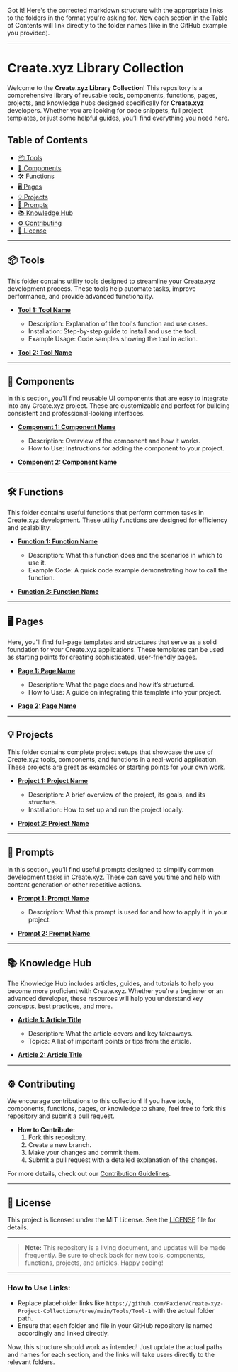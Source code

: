 Got it! Here's the corrected markdown structure with the appropriate links to the folders in the format you're asking for. Now each section in the Table of Contents will link directly to the folder names (like in the GitHub example you provided).

---

# **Create.xyz Library Collection**

Welcome to the **Create.xyz Library Collection**! This repository is a comprehensive library of reusable tools, components, functions, pages, projects, and knowledge hubs designed specifically for **Create.xyz** developers. Whether you are looking for code snippets, full project templates, or just some helpful guides, you’ll find everything you need here.

## **Table of Contents**
- [📦 Tools](https://github.com/Paxien/Create-xyz-Project-Collections/tree/main/Tools)
- [🔗 Components](https://github.com/Paxien/Create-xyz-Project-Collections/tree/main/Components)
- [🛠️ Functions](https://github.com/Paxien/Create-xyz-Project-Collections/tree/main/Functions)
- [🖥️ Pages](https://github.com/Paxien/Create-xyz-Project-Collections/tree/main/Pages)
- [💡 Projects](https://github.com/Paxien/Create-xyz-Project-Collections/tree/main/Projects)
- [📝 Prompts](https://github.com/Paxien/Create-xyz-Project-Collections/tree/main/Prompts)
- [📚 Knowledge Hub](https://github.com/Paxien/Create-xyz-Project-Collections/tree/main/Knowledge-Hub)
- [⚙️ Contributing](#contributing)
- [📃 License](#license)

---

## 📦 **Tools**
This folder contains utility tools designed to streamline your Create.xyz development process. These tools help automate tasks, improve performance, and provide advanced functionality.

- **[Tool 1: Tool Name](https://github.com/Paxien/Create-xyz-Project-Collections/tree/main/Tools/Tool-1)**
  - Description: Explanation of the tool's function and use cases.
  - Installation: Step-by-step guide to install and use the tool.
  - Example Usage: Code samples showing the tool in action.

- **[Tool 2: Tool Name](https://github.com/Paxien/Create-xyz-Project-Collections/tree/main/Tools/Tool-2)**

---

## 🔗 **Components**
In this section, you'll find reusable UI components that are easy to integrate into any Create.xyz project. These are customizable and perfect for building consistent and professional-looking interfaces.

- **[Component 1: Component Name](https://github.com/Paxien/Create-xyz-Project-Collections/tree/main/Components/Component-1)**
  - Description: Overview of the component and how it works.
  - How to Use: Instructions for adding the component to your project.

- **[Component 2: Component Name](https://github.com/Paxien/Create-xyz-Project-Collections/tree/main/Components/Component-2)**

---

## 🛠️ **Functions**
This folder contains useful functions that perform common tasks in Create.xyz development. These utility functions are designed for efficiency and scalability.

- **[Function 1: Function Name](https://github.com/Paxien/Create-xyz-Project-Collections/tree/main/Functions/Function-1)**
  - Description: What this function does and the scenarios in which to use it.
  - Example Code: A quick code example demonstrating how to call the function.

- **[Function 2: Function Name](https://github.com/Paxien/Create-xyz-Project-Collections/tree/main/Functions/Function-2)**

---

## 🖥️ **Pages**
Here, you'll find full-page templates and structures that serve as a solid foundation for your Create.xyz applications. These templates can be used as starting points for creating sophisticated, user-friendly pages.

- **[Page 1: Page Name](https://github.com/Paxien/Create-xyz-Project-Collections/tree/main/Pages/Page-1)**
  - Description: What the page does and how it’s structured.
  - How to Use: A guide on integrating this template into your project.

- **[Page 2: Page Name](https://github.com/Paxien/Create-xyz-Project-Collections/tree/main/Pages/Page-2)**

---

## 💡 **Projects**
This folder contains complete project setups that showcase the use of Create.xyz tools, components, and functions in a real-world application. These projects are great as examples or starting points for your own work.

- **[Project 1: Project Name](https://github.com/Paxien/Create-xyz-Project-Collections/tree/main/Projects/Project-1)**
  - Description: A brief overview of the project, its goals, and its structure.
  - Installation: How to set up and run the project locally.

- **[Project 2: Project Name](https://github.com/Paxien/Create-xyz-Project-Collections/tree/main/Projects/Project-2)**

---

## 📝 **Prompts**
In this section, you’ll find useful prompts designed to simplify common development tasks in Create.xyz. These can save you time and help with content generation or other repetitive actions.

- **[Prompt 1: Prompt Name](https://github.com/Paxien/Create-xyz-Project-Collections/tree/main/Prompts/Prompt-1)**
  - Description: What this prompt is used for and how to apply it in your project.

- **[Prompt 2: Prompt Name](https://github.com/Paxien/Create-xyz-Project-Collections/tree/main/Prompts/Prompt-2)**

---

## 📚 **Knowledge Hub**
The Knowledge Hub includes articles, guides, and tutorials to help you become more proficient with Create.xyz. Whether you're a beginner or an advanced developer, these resources will help you understand key concepts, best practices, and more.

- **[Article 1: Article Title](https://github.com/Paxien/Create-xyz-Project-Collections/tree/main/Knowledge-Hub/Article-1)**
  - Description: What the article covers and key takeaways.
  - Topics: A list of important points or tips from the article.

- **[Article 2: Article Title](https://github.com/Paxien/Create-xyz-Project-Collections/tree/main/Knowledge-Hub/Article-2)**

---

## ⚙️ **Contributing**
We encourage contributions to this collection! If you have tools, components, functions, pages, or knowledge to share, feel free to fork this repository and submit a pull request.

- **How to Contribute:**
  1. Fork this repository.
  2. Create a new branch.
  3. Make your changes and commit them.
  4. Submit a pull request with a detailed explanation of the changes.

For more details, check out our [Contribution Guidelines](#contribution-guidelines).

---

## 📃 **License**
This project is licensed under the MIT License. See the [LICENSE](link-to-license) file for details.

---

> **Note:** This repository is a living document, and updates will be made frequently. Be sure to check back for new tools, components, functions, projects, and articles. Happy coding!

---

### How to Use Links:
- Replace placeholder links like `https://github.com/Paxien/Create-xyz-Project-Collections/tree/main/Tools/Tool-1` with the actual folder path.
- Ensure that each folder and file in your GitHub repository is named accordingly and linked directly.

Now, this structure should work as intended! Just update the actual paths and names for each section, and the links will take users directly to the relevant folders.

